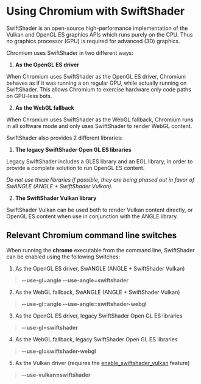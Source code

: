 # Using Chromium with SwiftShader

SwiftShader is an open-source high-performance implementation of the Vulkan and OpenGL ES graphics APIs which runs purely on the CPU. Thus no graphics processor (GPU) is required for advanced (3D) graphics.

Chromium uses SwiftShader in two different ways:

1) **As the OpenGL ES driver**

When Chromium uses SwiftShader as the OpenGL ES driver, Chromium behaves as if it was running a on regular GPU, while actually running on SwiftShader. This allows Chromium to exercise hardware only code paths on GPU-less bots.

2) **As the WebGL fallback**

When Chromium uses SwiftShader as the WebGL fallback, Chromium runs in all software mode and only uses SwiftShader to render WebGL content.

SwiftShader also provides 2 different libraries:

1) **The legacy SwiftShader Open GL ES libraries**

Legacy SwiftShader includes a GLES library and an EGL library, in order to provide a complete solution to run OpenGL ES content.

*Do not use these libraries if possible, they are being phased out in favor of SwANGLE (ANGLE + SwiftShader Vulkan).*

2) **The SwiftShader Vulkan library**

SwiftShader Vulkan can be used both to render Vulkan content directly, or OpenGL ES content when use in conjunction with the ANGLE library.

## Relevant Chromium command line switches

When running the **chrome** executable from the command line, SwiftShader can be enabled using the following Switches:
1) As the OpenGL ES driver, SwANGLE (ANGLE + SwiftShader Vulkan)
>**\-\-use-gl=angle \-\-use-angle=swiftshader**
2) As the WebGL fallback, SwANGLE (ANGLE + SwiftShader Vulkan)
>**\-\-use-gl=angle \-\-use-angle=swiftshader-webgl**
3) As the OpenGL ES driver, legacy SwiftShader Open GL ES libraries
> **\-\-use-gl=swiftshader**
4) As the WebGL fallback, legacy SwiftShader Open GL ES libraries
>**\-\-use-gl=swiftshader-webgl**
5) As the Vulkan driver (requires the [enable_swiftshader_vulkan](https://source.chromium.org/chromium/chromium/src/+/main:gpu/vulkan/features.gni;l=16) feature)
>**--use-vulkan=swiftshader**
